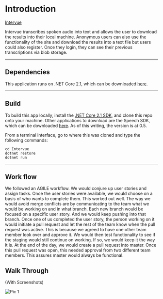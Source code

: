 # Introduction 
[Intervue](http://intervue.azurewebsite.net)

Intervue transcribes spoken audio into text and allows the user to download the results into their local machine. 
Anonymous users can also use the functionality of the site and download the results into a text file but users could also register. Once they login, they can see their previous transcriptions via blob storage.

---
## Dependencies
This application runs on .NET Core 2.1, which can be downloaded [here](https://www.microsoft.com/net/download/macos).

---
## Build
To build this app locally, install the [.NET Core 2.1 SDK](https://www.microsoft.com/net/download/macos), and clone this repo onto your machine. 
Other applications to download are the Speech SDK, which can be downloaded [here](https://docs.microsoft.com/en-us/azure/cognitive-services/speech-service/). As of this writing, the version is at 0.5.

From a terminal interface, go to where this was cloned and type the following commands:

```
cd Intervue
dotnet restore
dotnet run
```
---

## Work flow 
We followed an AGILE workflow. We would conjure up user stories and assign tasks. Once the user stories were available, we would choose on a basis of who wants to complete them. This worked out well. The way we would avoid merge conflicts are by communicating to the team what we would be working on and in what branch. Each new branch would be focused on a specific user story. And we would keep pushing into that branch. 
Once one of us completed the user story, the person working on it would initiate a pull request and let the rest of the team know when the pull request was active. This is because we agreed to have one other team member look over and approve it. 
We would then test functionality to see if the staging would still continue on working. If so, we would keep it the way it is. At the end of the day, we would create a pull request into master. Once this pull request was open, this needed approval from two different team members. This assures master would always be functional.

## Walk Through
(With Screenshots)

![Pic 1](https://#)